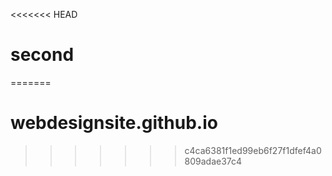 <<<<<<< HEAD
# second
=======
# webdesignsite.github.io
>>>>>>> c4ca6381f1ed99eb6f27f1dfef4a0809adae37c4
